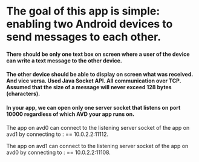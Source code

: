 # The goal of this app is simple: enabling two Android devices to send messages to each other.

#### There should be only one text box on screen where a user of the device can write a text message to the other device.

#### The other device should be able to display on screen what was received. And vice versa. Used Java Socket API. All communication over TCP. Assumed that the size of a message will never exceed 128 bytes (characters).

#### In your app, we can open only one server socket that listens on port 10000 regardless of which AVD your app runs on.

The app on avd0 can connect to the listening server socket of the app on avd1 by connecting to <ip>:<port> == 10.0.2.2:11112.

The app on avd1 can connect to the listening server socket of the app on avd0 by connecting to <ip>:<port> == 10.0.2.2:11108.

